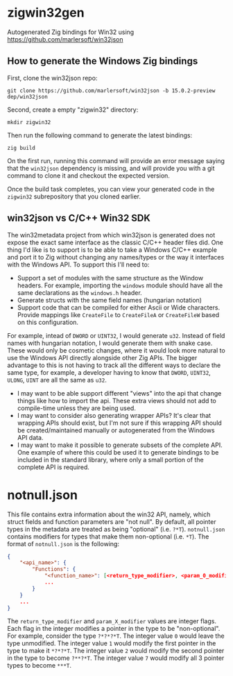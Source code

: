 # zigwin32gen

Autogenerated Zig bindings for Win32 using https://github.com/marlersoft/win32json

## How to generate the Windows Zig bindings

First, clone the win32json repo:

```
git clone https://github.com/marlersoft/win32json -b 15.0.2-preview dep/win32json
```

Second, create a empty "zigwin32" directory:

```
mkdir zigwin32
```

Then run the following command to generate the latest bindings:

```
zig build
```

On the first run, running this command will provide an error message saying that the `win32json` dependency is missing, and will provide you with a git command to clone it and checkout the expected version.

Once the build task completes, you can view your generated code in the `zigwin32` subrepository that you cloned earlier.

## win32json vs C/C++ Win32 SDK

The win32metadata project from which win32json is generated does not expose the exact same interface as the classic C/C++ header files did.  One thing I'd like is to support is to be able to take a Windows C/C++ example and port it to Zig without changing any names/types or the way it interfaces with the Windows API.  To support this I'll need to:

* Support a set of modules with the same structure as the Window headers.  For example, importing the `windows` module should have all the same declarations as the `windows.h` header.
* Generate structs with the same field names (hungarian notation)
* Support code that can be compiled for either Ascii or Wide characters.  Provide mappings like `CreateFile` to `CreateFileA` or `CreateFileW` based on this configuration.


For example, intead of `DWORD` or `UINT32`, I would generate `u32`.  Instead of field names with hungarian notation, I would generate them with snake case.  These would only be cosmetic changes, where it would look more natural to use the Windows API directly alongside other Zig APIs.  The bigger advantage to this is not having to track all the different ways to declare the same type, for example, a developer having to know that `DWORD`, `UINT32`, `ULONG`, `UINT` are all the same as `u32`.
* I may want to be able support different "views" into the api that change things like how to import the api.  These extra views should not add to compile-time unless they are being used.
* I may want to consider also generating wrapper APIs?  It's clear that wrapping APIs should exist, but I'm not sure if this wrapping API should be created/maintained manually or autogenerated from the Windows API data.
* I may want to make it possible to generate subsets of the complete API.  One example of where this could be used it to generate bindings to be included in the standard library, where only a small portion of the complete API is required.

notnull.json
================================================================================
This file contains extra information about the win32 API, namely, which struct
fields and function parameters are "not null". By default, all pointer types in
the metadata are treated as being "optional" (i.e. `?*T`).  `notnull.json`
contains modifiers for types that make them non-optional (i.e. `*T`).
The format of `notnull.json` is the following:

```json
{
    "<api_name>": {
        "Functions": {
            "<function_name>": [<return_type_modifier>, <param_0_modifier>, <param_1_modifier>, ...]
            ...
        }
    }
    ...
}
```

The `return_type_modifier` and `param_X_modifier` values are integer flags.
Each flag in the integer modifies a pointer in the type to be "non-optional".
For example, consider the type `?*?*?*T`.  The integer value `0` would leave
the type unmodified.
The integer value `1` would modify the first pointer in the type to make it `*?*?*T`.
The integer value `2` would modify the second pointer in the type to become `?**?*T`.
The integer value `7` would modify all 3 pointer types to become `***T`.

